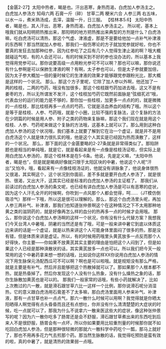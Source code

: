 【金匮2-27】太阳中热者，暍是也。汗出恶寒，身热而渴，白虎加人参汤主之。
白虎加人参汤方
知母六两  石膏一斤（碎）  甘草二两  粳米六合  人参三两
右五味，以水一斗，煮米熟汤成，去滓，温服一升，日三服。
【桂林本5.6】  太阳中热者，暍是也，其人汗出，恶寒，身热而渴，白虎加人参汤主之。
所以呢，基本上哦我们就从阳明把热推出来，那阳明的地方把热推出来典型的方剂是什么？白虎汤嘛，吃白虎汤可以清热，那这个气虚、津液虚，那是不是要给他加一点补气补津液的东西啊？那当然就加人参啦，那我们一般伤寒论的方子就加党参就好啦，你也不要真的发狂去加那种红参，因为红参吃了之后有几个人觉得生津止渴的啊？哦大概就碰运气啦，有的人会还可以，有的时候买到不好的参也没办法的，所以基本上我觉得用党参可以。那你说要高级一点用粉光参可不可以啊？那也可以嘛，那你说还有什么参啊是可以保肺生津液的啊？有啊，太子参也可以，但是太子参就要加倍，因为太子参大概加一倍的量时候它的生津液的效果才能够跟党参跟粉光比，那大概是这样的一个状况。
那么，那这个方子里呢，它除了加人参以外啊，他还加了一两的桂枝，二两的芍药，哦没有加很多，那这个桂枝跟芍药加进去哦，这又不是有姜枣的方，所以无所谓发不发汗，这个桂枝加芍药它既然前面脉是“弦细芤迟”哦，代表血分的运行的能力是不够的，那你加一些桂枝，加更多一点点的的，就是微微的一点桂枝，那比桂枝再多一点点的芍药，它就是活血养血的结构了哦。所以这个是等于是桂枝、人参、芍药哦，就是个小圈，比较不强的复脉法，这个复脉的方法在少阴篇的时候是用人参、附子之类的药物来复脉嘛，那这个我们现在就是用这个桂枝、人参、芍药呢来做这个复脉的方法哦，这基本上就可以了。那么用到这种白虎加人参汤的这个状况哦，我们基本上就要了解到它在治一个虚证，就是并不是用白虎汤这个人就是体力很扎实的哦，他是这个人其实是已经因为热而涣散了，这样的一个状况。
那么，那下面的这个金匮要略的2-27条就是非常得类似了。那陷阱题也是相当的单纯哦，就是它，就是看起来是有一点像是桂枝汤证啦，但实际上是用白虎加人参汤的，那这个桂林本是在5-6条。他说，先是定义嘛，“太阳中热者，暍是也”，但是就是暍病好像就只限于太阳区块的中暑，他说这个人呢“汗出”又怕冷，哦，看起来有一点像桂枝汤证的，他就没有讲脉象了，他说身体很热又很渴，其实啊这个，这个状况到你面前，差不多就是要开白虎人参汤了，就是很热、很渴，又出大汗，这其实已经是标准的白虎加人参汤的主证框了。
那我们从前读过的白虎加人参汤的条文呢，也已经有讲白虎加人参汤是可以有恶寒的症状，因为这个人汗孔全开的时候啊，你吹到一点风那个人都会觉得，呵……（JT模仿倒吸凉气）那样一下哦，所以这是很可以理解的。那么，那这个白虎汤里头呢，再加人参三两补气、补津液，那我们也知道张仲景啊这个在这种情况之下不太用那种地黄之类的滋阴药的，就是好像再怎么样的血分的热再多一点的时候才会用哦。
那么，那你说这个白虎加人参汤啊的这样一个状况，你有没有什么代替方案？我想我们今天台湾人中暑哦，阴暑的当然还是有了哦，可是一般来讲中暑它到底以体质这边来讲的话是一个虚证，就是以热来讲这个人可能身体里面闷了很多的热，那是没有错，但是体质来讲是虚证。所以，有的时候用药哦里头黄芪放多一点反而那个人好得快，你主要——你如果不放黄芪其实主要的理由是怕把这个人闷到了，但是如果这个人已经是那种涣散状的话，其实黄芪放多一点也可以。所以我们把今天一般常用的这个中暑药拿来想一想的话哦，比如说你这样XX你说用白虎加人参汤的情况下用生脉保元汤配西瓜可不可以啊？啊也是可以啦哦。就是规矩没有那么严格，就是主要是有补气，然后并且能够把这个热散掉就可以了。那如果那个人根本都不热，就是热昏掉了。然后你发现这个人没有什么热象，没有什么燥热之象的话，那你生脉散加黄芪也是可以的。
那我们一般家常的话哦，有些小药就解决了，比如上次教过的六一散，就是滑石跟甘草六比一这样一个比例，那你说滑石呢分消湿热，它的意义跟白虎汤用石膏差不了太多嘛，那白虎汤里面用人参来补气、补津液，那有一点甘草也补一点点气，那六一散什么时候可以用啊？我觉得就是你晒太阳晒得人啊觉得有点头昏昏而且还有点想吐，你并没有什么清清楚楚的大症状的时候，吃一点就可以了，那我为什么不说拿六一散来医这些大的症状，像这种张仲景写的呢？因为六一散你吃多了肠胃还是会不舒服，滑石跟甘草煮出来的东西吃到后来人不是很舒服，肠胃会有一点坏，所以你如果要用比较重剂量的时候那你就不如吃回白虎加人参汤，但是那种很轻微的那就六一散科学中药吃个一瓢，那马上就好了，那也不用再多花力气去煎那个药。那当然生脉散的话，我觉得吃预防是蛮有效的啦，真的中暑了，就是清热的效果弱一点哦。
